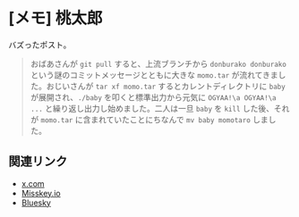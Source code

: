 # [メモ] 桃太郎

バズったポスト。

> おばあさんが `git pull` すると、上流ブランチから `donburako donburako` という謎のコミットメッセージとともに大きな `momo.tar` が流れてきました。おじいさんが `tar xf momo.tar` するとカレントディレクトリに `baby` が展開され、`./baby` を叩くと標準出力から元気に `OGYAA!\a OGYAA!\a ...` と繰り返し出力し始めました。二人は一旦 `baby` を `kill` した後、それが `momo.tar` に含まれていたことにちなんで `mv baby momotaro` しました。

## 関連リンク

- [x.com](https://x.com/shapoco/status/1801440594818122231)
- [Misskey.io](https://misskey.io/notes/9uhonq0cokdk04z2)
- [Bluesky](https://bsky.app/profile/shapoco.net/post/3kuu6fv446j26)
